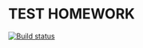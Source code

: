 # TEST HOMEWORK

[![Build status](https://ci.appveyor.com/api/projects/status/1a85lqlpjnwjwubc?svg=true)](https://ci.appveyor.com/project/voynovdev/container-set)